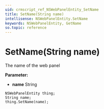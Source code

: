 ```yaml
---
uid: crmscript_ref_NSWebPanelEntity_SetName
title: SetName(String name)
intellisense: NSWebPanelEntity.SetName
keywords: NSWebPanelEntity, GetName
so.topic: reference
---
```


# SetName(String name)

The name of the web panel

**Parameter:** 
* **name** String

```crmscript
NSWebPanelEntity thing;
String name;
thing.SetName(name);
```

